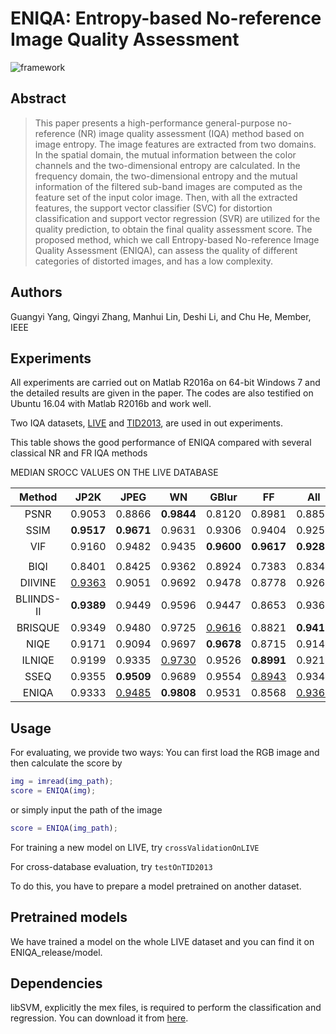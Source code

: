 # ENIQA: Entropy-based No-reference Image Quality Assessment

![framework](https://github.com/jacob6/ENIQA/blob/master/pics/framework.png)

## Abstract

> This paper presents a high-performance general-purpose no-reference (NR) image quality
assessment (IQA) method based on image entropy. The image features are extracted from two
domains. In the spatial domain, the mutual information between the color channels and the
two-dimensional entropy are calculated. In the frequency domain, the two-dimensional entropy
and the mutual information of the filtered sub-band images are computed as the feature set
of the input color image. Then, with all the extracted features, the support vector classifier
(SVC) for distortion classification and support vector regression (SVR) are utilized for the
quality prediction, to obtain the final quality assessment score. The proposed method, which
we call Entropy-based No-reference Image Quality Assessment (ENIQA), can assess the quality
of different categories of distorted images, and has a low complexity.  

## Authors

Guangyi Yang, Qingyi Zhang, Manhui Lin, Deshi Li, and Chu He, Member, IEEE

## Experiments

All experiments are carried out on Matlab R2016a on 64-bit Windows 7 and the detailed
results are given in the paper. The codes are also testified on Ubuntu 16.04 with
Matlab R2016b and work well.

Two IQA datasets, [LIVE](http://live.ece.utexas.edu/research/quality/subjective.htm) and
[TID2013](http://www.ponomarenko.info/tid2013.htm), are used in out experiments.

This table shows the good performance of ENIQA compared with several classical NR and FR
IQA methods

MEDIAN SROCC VALUES ON THE LIVE DATABASE

|Method|JP2K|JPEG|WN|GBlur|FF|All|
|:----:|:--:|:--:|:-:|:--:|:-:|:-:|
|PSNR|0.9053|0.8866|**0.9844**|0.8120|0.8981|0.8850|
|SSIM|**0.9517**|**0.9671**|0.9631|0.9306|0.9404|0.9255|
|VIF|0.9160|0.9482|0.9435|**0.9600**|**0.9617**|**0.9287**|
| | | | | | | |
|BIQI|0.8401|0.8425|0.9362|0.8924|0.7383|0.8340|
|DIIVINE|<u>0.9363</u>|0.9051|0.9692|0.9478|0.8778|0.9261|
|BLIINDS-II|**0.9389**|0.9449|0.9596|0.9447|0.8653|0.9362|
|BRISQUE|0.9349|0.9480|0.9725|<u>0.9616</u>|0.8821|**0.9411**|
|NIQE|0.9171|0.9094|0.9697|**0.9678**|0.8715|0.9142|
|ILNIQE|0.9199|0.9335|<u>0.9730</u>|0.9526|**0.8991**|0.9219|
|SSEQ|0.9355|**0.9509**|0.9689|0.9554|<u>0.8943</u>|0.9349|
|ENIQA|0.9333|<u>0.9485</u>|**0.9808**|0.9531|0.8568|<u>0.9363</u>|

## Usage

For evaluating, we provide two ways:
You can first load the RGB image and then calculate the score by

```MATLAB
img = imread(img_path);
score = ENIQA(img);
```

or simply input the path of the image

```MATLAB
score = ENIQA(img_path);
```

For training a new model on LIVE, try `crossValidationOnLIVE`

For cross-database evaluation, try `testOnTID2013`

To do this, you have to prepare a model pretrained on another dataset.

## Pretrained models

We have trained a model on the whole LIVE dataset and you can find it on ENIQA_release/model.

## Dependencies

libSVM, explicitly the mex files, is required to perform the classification and regression.
You can download it from [here](https://www.csie.ntu.edu.tw/~cjlin/libsvm/).
